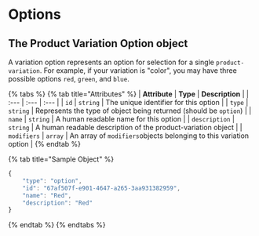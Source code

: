 # Options

## The Product Variation Option object

A variation option represents an option for selection for a single `product-variation`. For example, if your variation is "color", you may have three possible options `red`, `green`, and `blue`.

{% tabs %}
{% tab title="Attributes" %}
| **Attribute** | **Type** | **Description** |
| :--- | :--- | :--- |
| `id` | `string` | The unique identifier for this option |
| `type` | `string` | Represents the type of object being returned \(should be `option`\) |
| `name` | `string` | A human readable name for this option |
| `description` | `string` | A human readable description of the product-variation object |
| `modifiers` | `array` | An array of `modifiers`objects belonging to this variation option |
{% endtab %}

{% tab title="Sample Object" %}
```javascript
{
    "type": "option",
    "id": "67af507f-e901-4647-a265-3aa931382959",
    "name": "Red",
    "description": "Red"
}
```
{% endtab %}
{% endtabs %}

